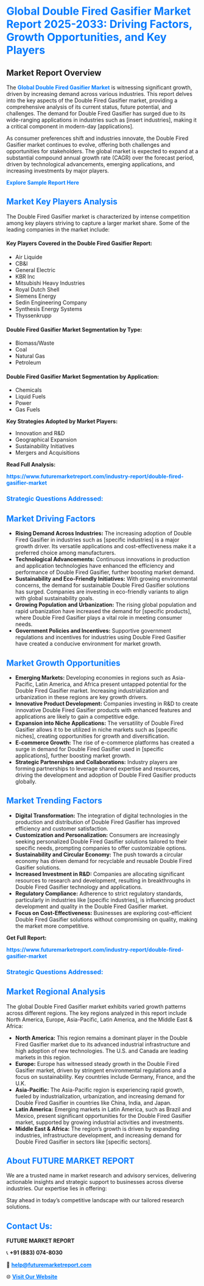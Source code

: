 <h1 style="color: #007BFF;">Global Double Fired Gasifier Market Report 2025-2033: Driving Factors, Growth Opportunities, and Key Players</h1>

<section id="overview">
<h2>Market Report Overview</h2>
<p>The <a href="https://www.futuremarketreport.com/industry-report/double-fired-gasifier-market" style="color: #007BFF; text-decoration: none;"><strong>Global Double Fired Gasifier Market</strong></a> is witnessing significant growth, driven by increasing demand across various industries. This report delves into the key aspects of the Double Fired Gasifier market, providing a comprehensive analysis of its current status, future potential, and challenges. The demand for Double Fired Gasifier has surged due to its wide-ranging applications in industries such as [insert industries], making it a critical component in modern-day [applications].</p>
<p>As consumer preferences shift and industries innovate, the Double Fired Gasifier market continues to evolve, offering both challenges and opportunities for stakeholders. The global market is expected to expand at a substantial compound annual growth rate (CAGR) over the forecast period, driven by technological advancements, emerging applications, and increasing investments by major players.</p>
</section>

<section id="overview">
<p><a href="https://www.futuremarketreport.com/request-sample/reportId=92397" style="color: #007BFF; text-decoration: none;"><strong>Explore Sample Report Here</strong></a></p>
</section>

<section id="key-players">
<h2 style="color: #007BFF;">Market Key Players Analysis</h2>
<p>The Double Fired Gasifier market is characterized by intense competition among key players striving to capture a larger market share. Some of the leading companies in the market include:</p>
<h4>Key Players Covered in the Double Fired Gasifier Report:</h4>
<ul><li>Air Liquide</li><li>CB&amp;I</li><li>General Electric</li><li>KBR Inc</li><li>Mitsubishi Heavy Industries</li><li>Royal Dutch Shell</li><li>Siemens Energy</li><li>Sedin Engineering Company</li><li>Synthesis Energy Systems</li><li>Thyssenkrupp</li></ul>
<h4>Double Fired Gasifier Market Segmentation by Type:</h4>
<ul><li>Biomass/Waste</li><li>Coal</li><li>Natural Gas</li><li>Petroleum</li></ul>

<h4>Double Fired Gasifier Market Segmentation by Application:</h4>
<ul><li>Chemicals</li><li>Liquid Fuels</li><li>Power</li><li>Gas Fuels</li></ul>
<p><strong>Key Strategies Adopted by Market Players:</strong></p>
<ul>
<li>Innovation and R&D</li>
<li>Geographical Expansion</li>
<li>Sustainability Initiatives</li>
<li>Mergers and Acquisitions</li>
</ul>
</section>

<section>
<p><strong>Read Full Analysis: </strong></p><a href="https://www.futuremarketreport.com/industry-report/double-fired-gasifier-market" style="color: #007BFF; text-decoration: none;"><strong>https://www.futuremarketreport.com/industry-report/double-fired-gasifier-market</strong></a>
<h3 style="color: #007BFF;">Strategic Questions Addressed:</h3>
</section>

<section id="driving-factors">
<h2 style="color: #007BFF;">Market Driving Factors</h2>
<ul>
<li><strong>Rising Demand Across Industries:</strong> The increasing adoption of Double Fired Gasifier in industries such as [specific industries] is a major growth driver. Its versatile applications and cost-effectiveness make it a preferred choice among manufacturers.</li>
<li><strong>Technological Advancements:</strong> Continuous innovations in production and application technologies have enhanced the efficiency and performance of Double Fired Gasifier, further boosting market demand.</li>
<li><strong>Sustainability and Eco-Friendly Initiatives:</strong> With growing environmental concerns, the demand for sustainable Double Fired Gasifier solutions has surged. Companies are investing in eco-friendly variants to align with global sustainability goals.</li>
<li><strong>Growing Population and Urbanization:</strong> The rising global population and rapid urbanization have increased the demand for [specific products], where Double Fired Gasifier plays a vital role in meeting consumer needs.</li>
<li><strong>Government Policies and Incentives:</strong> Supportive government regulations and incentives for industries using Double Fired Gasifier have created a conducive environment for market growth.</li>
</ul>
</section>

<section id="growth-opportunities">
<h2 style="color: #007BFF;">Market Growth Opportunities</h2>
<ul>
<li><strong>Emerging Markets:</strong> Developing economies in regions such as Asia-Pacific, Latin America, and Africa present untapped potential for the Double Fired Gasifier market. Increasing industrialization and urbanization in these regions are key growth drivers.</li>
<li><strong>Innovative Product Development:</strong> Companies investing in R&D to create innovative Double Fired Gasifier products with enhanced features and applications are likely to gain a competitive edge.</li>
<li><strong>Expansion into Niche Applications:</strong> The versatility of Double Fired Gasifier allows it to be utilized in niche markets such as [specific niches], creating opportunities for growth and diversification.</li>
<li><strong>E-commerce Growth:</strong> The rise of e-commerce platforms has created a surge in demand for Double Fired Gasifier used in [specific applications], further boosting market growth.</li>
<li><strong>Strategic Partnerships and Collaborations:</strong> Industry players are forming partnerships to leverage shared expertise and resources, driving the development and adoption of Double Fired Gasifier products globally.</li>
</ul>
</section>

<section id="trending-factors">
<h2 style="color: #007BFF;">Market Trending Factors</h2>
<ul>
<li><strong>Digital Transformation:</strong> The integration of digital technologies in the production and distribution of Double Fired Gasifier has improved efficiency and customer satisfaction.</li>
<li><strong>Customization and Personalization:</strong> Consumers are increasingly seeking personalized Double Fired Gasifier solutions tailored to their specific needs, prompting companies to offer customizable options.</li>
<li><strong>Sustainability and Circular Economy:</strong> The push towards a circular economy has driven demand for recyclable and reusable Double Fired Gasifier solutions.</li>
<li><strong>Increased Investment in R&D:</strong> Companies are allocating significant resources to research and development, resulting in breakthroughs in Double Fired Gasifier technology and applications.</li>
<li><strong>Regulatory Compliance:</strong> Adherence to strict regulatory standards, particularly in industries like [specific industries], is influencing product development and quality in the Double Fired Gasifier market.</li>
<li><strong>Focus on Cost-Effectiveness:</strong> Businesses are exploring cost-efficient Double Fired Gasifier solutions without compromising on quality, making the market more competitive.</li>
</ul>
</section>

<section>
<p><strong>Get Full Report: </strong></p><a href="https://www.futuremarketreport.com/industry-report/double-fired-gasifier-market" style="color: #007BFF; text-decoration: none;"><strong>https://www.futuremarketreport.com/industry-report/double-fired-gasifier-market</strong></a>
<h3 style="color: #007BFF;">Strategic Questions Addressed:</h3>
</section>


<section id="regional-analysis">
<h2 style="color: #007BFF;">Market Regional Analysis</h2>
<p>The global Double Fired Gasifier market exhibits varied growth patterns across different regions. The key regions analyzed in this report include North America, Europe, Asia-Pacific, Latin America, and the Middle East & Africa:</p>
<ul>
<li><strong>North America:</strong> This region remains a dominant player in the Double Fired Gasifier market due to its advanced industrial infrastructure and high adoption of new technologies. The U.S. and Canada are leading markets in this region.</li>
<li><strong>Europe:</strong> Europe has witnessed steady growth in the Double Fired Gasifier market, driven by stringent environmental regulations and a focus on sustainability. Key countries include Germany, France, and the U.K.</li>
<li><strong>Asia-Pacific:</strong> The Asia-Pacific region is experiencing rapid growth, fueled by industrialization, urbanization, and increasing demand for Double Fired Gasifier in countries like China, India, and Japan.</li>
<li><strong>Latin America:</strong> Emerging markets in Latin America, such as Brazil and Mexico, present significant opportunities for the Double Fired Gasifier market, supported by growing industrial activities and investments.</li>
<li><strong>Middle East & Africa:</strong> The region’s growth is driven by expanding industries, infrastructure development, and increasing demand for Double Fired Gasifier in sectors like [specific sectors].</li>
</ul>
</section>

<footer>
<h2 style="color: #007BFF;">About FUTURE MARKET REPORT</h2>
<p>We are a trusted name in market research and advisory services, delivering actionable insights and strategic support to businesses across diverse industries. Our expertise lies in offering:</p>

<p>Stay ahead in today’s competitive landscape with our tailored research solutions.</p>

<h2 style="color: #007BFF;">Contact Us:</h2>
<p><strong>FUTURE MARKET REPORT</strong></p>
<p>📞 <strong>+91 (883) 074-8030</strong></p>
<p>📧 <strong><a href="mailto:help@futuremarketreport.com" style="color: #007BFF;">help@futuremarketreport.com</a></strong></p>
<p>🌐 <strong><a href="https://www.futuremarketreport.com/" style="color: #007BFF;">Visit Our Website</a></strong></p>
</footer>